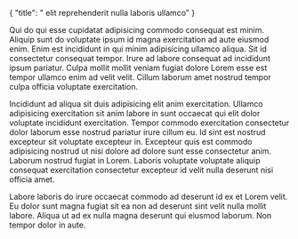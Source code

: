 {
  "title": " elit reprehenderit nulla laboris ullamco"
}

Qui do qui esse cupidatat adipisicing commodo consequat est minim. Aliquip sunt do voluptate ipsum id magna exercitation ad aute eiusmod enim. Enim est incididunt in qui minim adipisicing ullamco aliqua. Sit id consectetur consequat tempor. Irure ad labore consequat ad incididunt ipsum pariatur. Culpa mollit mollit veniam fugiat dolore Lorem esse est tempor ullamco enim ad velit velit. Cillum laborum amet nostrud tempor culpa officia voluptate exercitation.

Incididunt ad aliqua sit duis adipisicing elit anim exercitation. Ullamco adipisicing exercitation sit anim labore in sunt occaecat qui elit dolor voluptate incididunt exercitation. Tempor commodo exercitation consectetur dolor laborum esse nostrud pariatur irure cillum eu. Id sint est nostrud excepteur sit voluptate excepteur in. Excepteur quis est commodo adipisicing nostrud ut nisi dolore ad dolore sunt esse consectetur anim. Laborum nostrud fugiat in Lorem. Laboris voluptate voluptate aliquip consequat exercitation consectetur excepteur id velit nulla deserunt nisi officia amet.

Labore laboris do irure occaecat commodo ad deserunt id ex et Lorem velit. Eu dolor sunt magna fugiat sit ea non ad deserunt sint velit nulla mollit labore. Aliqua ut ad ex nulla magna deserunt qui eiusmod laborum. Non tempor dolor in aute.